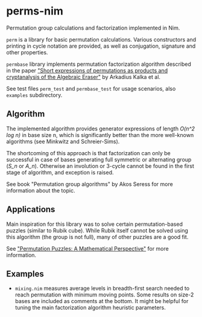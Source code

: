 # perms-nim
Permutation group calculations and factorization implemented in Nim.

`perm` is a library for basic permutation calculations. Various constructors and printing in cycle notation are provided, 
as well as conjugation, signature and other properties.

`permbase` library implements permutation factorization algorithm described in the paper 
["Short expressions of permutations as products and cryptanalysis of the Algebraic Eraser"](https://arxiv.org/abs/0804.0629)
by Arkadius Kalka et al. 

See test files `perm_test` and `permbase_test` for usage scenarios, also `examples` subdirectory.

## Algorithm

The implemented algorithm provides generator expressions of length *O(n^2 log n)* in base size n, which is significantly better
than the more well-known algorithms (see Minkwitz and Schreier-Sims). 

The shortcoming of this approach is that factorization can only be successful in case of bases 
generating full symmetric or alternating group (*S_n* or *A_n*).
Otherwise an involution or 3-cycle cannot be found in the first stage of algorithm, and exception is raised.

See book "Permutation group algorithms" by Akos Seress for more information about the topic.

## Applications

Main inspiration for this library was to solve certain permutation-based puzzles (similar to Rubik cube). 
While Rubik itself cannot be solved using this algorithm (the group is not full), many of other puzzles are a good fit. 

See ["Permutation Puzzles: A Mathematical Perspective"](https://www.google.lt/url?sa=t&rct=j&q=&esrc=s&source=web&cd=1&cad=rja&uact=8&ved=0ahUKEwj7x4TI_7POAhVLECwKHW_5DWUQFggcMAA&url=http%3A%2F%2Fwww.sfu.ca%2F~jtmulhol%2Fmath302%2Fnotes%2F302notes.pdf&usg=AFQjCNGIwcOVKyWBtkky_6x6jE292BpXTg&sig2=I4kmPzk9JfWV2BNpxGbivw)
for more information.

## Examples

* `mixing.nim` measures average levels in breadth-first search needed to reach permutation with minimum moving points. 
Some results on size-2 bases are included as comments at the bottom.
It might be helpful for tuning the main factorization algorithm heuristic parameters.

